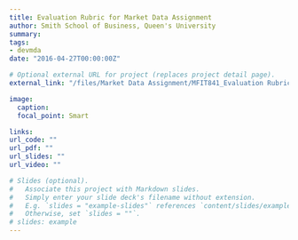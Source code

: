 ```yaml
---
title: Evaluation Rubric for Market Data Assignment
author: Smith School of Business, Queen's University 
summary: 
tags:
- devmda
date: "2016-04-27T00:00:00Z"

# Optional external URL for project (replaces project detail page).
external_link: "/files/Market Data Assignment/MFIT841_Evaluation Rubric for Market Data Assignment.pdf"

image:
  caption: 
  focal_point: Smart

links:
url_code: ""
url_pdf: ""
url_slides: ""
url_video: ""

# Slides (optional).
#   Associate this project with Markdown slides.
#   Simply enter your slide deck's filename without extension.
#   E.g. `slides = "example-slides"` references `content/slides/example-slides.md`.
#   Otherwise, set `slides = ""`.
# slides: example
---
```


